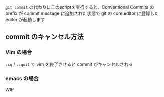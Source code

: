`git commit` の代わりにこのscriptを実行すると、Conventional Commits の prefix が commit message に追加された状態で git の core.editor に登録した editor が起動します

## commit のキャンセル方法
### Vim の場合
`:cq` / `:cquit` で vim を終了させると commit がキャンセルされる

### emacs の場合
WIP